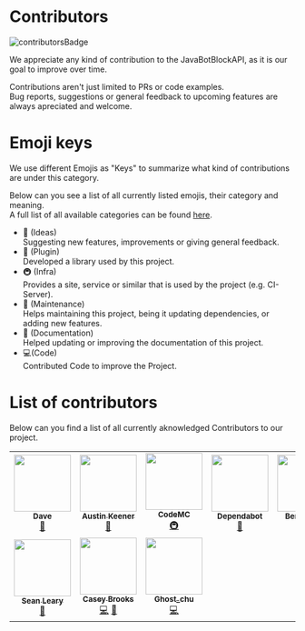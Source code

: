 <!-- ALL-CONTRIBUTORS-BADGE:START - Do not remove or modify this section -->
[contributorsBadge]: https://img.shields.io/badge/Contributors_✨-10-green.svg?style=plastic
<!-- ALL-CONTRIBUTORS-BADGE:END -->

# Contributors
![contributorsBadge]

We appreciate any kind of contribution to the JavaBotBlockAPI, as it is our goal to improve over time.

Contributions aren't just limited to PRs or code examples.  
Bug reports, suggestions or general feedback to upcoming features are always apreciated and welcome.

# Emoji keys
We use different Emojis as "Keys" to summarize what kind of contributions are under this category.

Below can you see a list of all currently listed emojis, their category and meaning.  
A full list of all available categories can be found [here](https://allcontributors.org/docs/en/emoji-key).

- 🤔 (Ideas)  
Suggesting new features, improvements or giving general feedback.
- 🔌 (Plugin)  
Developed a library used by this project.
- 🚇 (Infra)  
Provides a site, service or similar that is used by the project (e.g. CI-Server).
- 🚧 (Maintenance)  
Helps maintaining this project, being it updating dependencies, or adding new features.
- 📖 (Documentation)  
Helped updating or improving the documentation of this project.
- 💻(Code)  
Contributed Code to improve the Project.

# List of contributors
Below can you find a list of all currently aknowledged Contributors to our project.

<!-- ALL-CONTRIBUTORS-LIST:START - Do not remove or modify this section -->
<!-- prettier-ignore-start -->
<!-- markdownlint-disable -->
<table>
  <tr>
    <td align="center"><a href="https://tkachuk.tech"><img src="https://avatars1.githubusercontent.com/u/1907079?v=4?s=100" width="100px;" alt=""/><br /><sub><b>Dave</b></sub></a><br /><a href="#ideas-DavidRockin" title="Ideas, Planning, & Feedback">🤔</a></td>
    <td align="center"><a href="http://linkedin.dv8tion.net"><img src="https://avatars1.githubusercontent.com/u/1479909?v=4?s=100" width="100px;" alt=""/><br /><sub><b>Austin Keener</b></sub></a><br /><a href="#plugin-DV8FromTheWorld" title="Plugin/utility libraries">🔌</a></td>
    <td align="center"><a href="https://ci.codemc.io/"><img src="https://avatars2.githubusercontent.com/u/37156340?v=4?s=100" width="100px;" alt=""/><br /><sub><b>CodeMC</b></sub></a><br /><a href="#infra-CodeMC" title="Infrastructure (Hosting, Build-Tools, etc)">🚇</a></td>
    <td align="center"><a href="https://dependabot.com"><img src="https://avatars1.githubusercontent.com/u/27347476?v=4?s=100" width="100px;" alt=""/><br /><sub><b>Dependabot</b></sub></a><br /><a href="#maintenance-dependabot" title="Maintenance">🚧</a></td>
    <td align="center"><a href="https://www.linkedin.com/in/benmanes"><img src="https://avatars3.githubusercontent.com/u/378614?v=4?s=100" width="100px;" alt=""/><br /><sub><b>Ben Manes</b></sub></a><br /><a href="#plugin-ben-manes" title="Plugin/utility libraries">🔌</a></td>
    <td align="center"><a href="https://square.github.io"><img src="https://avatars0.githubusercontent.com/u/82592?v=4?s=100" width="100px;" alt=""/><br /><sub><b>Square</b></sub></a><br /><a href="#plugin-square" title="Plugin/utility libraries">🔌</a></td>
    <td align="center"><a href="https://www.jetbrains.com"><img src="https://avatars2.githubusercontent.com/u/878437?v=4?s=100" width="100px;" alt=""/><br /><sub><b>JetBrains</b></sub></a><br /><a href="#plugin-JetBrains" title="Plugin/utility libraries">🔌</a></td>
  </tr>
  <tr>
    <td align="center"><a href="http://www.johnjleary.com"><img src="https://avatars3.githubusercontent.com/u/5107558?v=4?s=100" width="100px;" alt=""/><br /><sub><b>Sean Leary</b></sub></a><br /><a href="#plugin-stleary" title="Plugin/utility libraries">🔌</a></td>
    <td align="center"><a href="https://www.caseyjbrooks.com/"><img src="https://avatars2.githubusercontent.com/u/6157866?v=4?s=100" width="100px;" alt=""/><br /><sub><b>Casey Brooks</b></sub></a><br /><a href="https://github.com/botblock/JavaBotBlockAPI/commits?author=cjbrooks12" title="Code">💻</a> <a href="https://github.com/botblock/JavaBotBlockAPI/commits?author=cjbrooks12" title="Documentation">📖</a></td>
    <td align="center"><a href="http://blog.mcsunnyside.com"><img src="https://avatars.githubusercontent.com/u/30802565?v=4?s=100" width="100px;" alt=""/><br /><sub><b>Ghost_chu</b></sub></a><br /><a href="https://github.com/botblock/JavaBotBlockAPI/commits?author=Ghost-chu" title="Code">💻</a></td>
  </tr>
</table>

<!-- markdownlint-restore -->
<!-- prettier-ignore-end -->

<!-- ALL-CONTRIBUTORS-LIST:END -->
